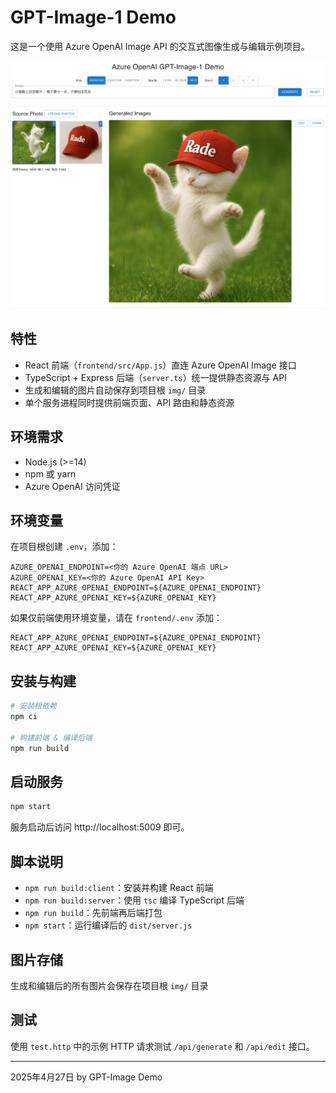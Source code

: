 # GPT-Image-1 Demo

这是一个使用 Azure OpenAI Image API 的交互式图像生成与编辑示例项目。

![示例](res/image.png)

## 特性

- React 前端（`frontend/src/App.js`）直连 Azure OpenAI Image 接口
- TypeScript + Express 后端（`server.ts`）统一提供静态资源与 API
- 生成和编辑的图片自动保存到项目根 `img/` 目录
- 单个服务进程同时提供前端页面、API 路由和静态资源

## 环境需求

- Node.js (>=14)
- npm 或 yarn
- Azure OpenAI 访问凭证

## 环境变量
在项目根创建 `.env`，添加：

```dotenv
AZURE_OPENAI_ENDPOINT=<你的 Azure OpenAI 端点 URL>
AZURE_OPENAI_KEY=<你的 Azure OpenAI API Key>
REACT_APP_AZURE_OPENAI_ENDPOINT=${AZURE_OPENAI_ENDPOINT}
REACT_APP_AZURE_OPENAI_KEY=${AZURE_OPENAI_KEY}
```  

如果仅前端使用环境变量，请在 `frontend/.env` 添加：
```
REACT_APP_AZURE_OPENAI_ENDPOINT=${AZURE_OPENAI_ENDPOINT}
REACT_APP_AZURE_OPENAI_KEY=${AZURE_OPENAI_KEY}
```

## 安装与构建

```bash
# 安装根依赖
npm ci

# 构建前端 & 编译后端
npm run build
``` 

## 启动服务

```bash
npm start
```  
服务启动后访问 http://localhost:5009 即可。

## 脚本说明

- `npm run build:client`：安装并构建 React 前端
- `npm run build:server`：使用 `tsc` 编译 TypeScript 后端
- `npm run build`：先前端再后端打包
- `npm start`：运行编译后的 `dist/server.js`

## 图片存储

生成和编辑后的所有图片会保存在项目根 `img/` 目录

## 测试

使用 `test.http` 中的示例 HTTP 请求测试 `/api/generate` 和 `/api/edit` 接口。

---  

2025年4月27日  by GPT-Image Demo